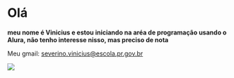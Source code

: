 # Olá
**meu nome é Vinicius e estou iniciando na aréa de programação usando o Alura, não tenho interesse nisso, mas preciso de nota**

Meu gmail: severino.vinicius@escola.pr.gov.br

![](https://tenor.com/qfXNapBrqVQ.gif4)
